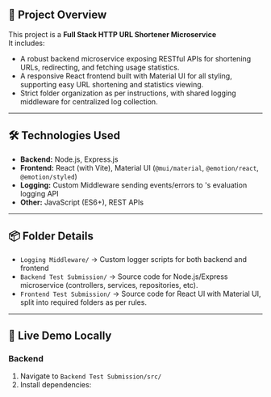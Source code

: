 

## 🚀 Project Overview

This project is a **Full Stack HTTP URL Shortener Microservice**  
It includes:
- A robust backend microservice exposing RESTful APIs for shortening URLs, redirecting, and fetching usage statistics.
- A responsive React frontend built with Material UI for all styling, supporting easy URL shortening and statistics viewing.
- Strict folder organization as per instructions, with shared logging middleware for centralized log collection.

---

## 🛠️ Technologies Used

- **Backend:** Node.js, Express.js
- **Frontend:** React (with Vite), Material UI (`@mui/material`, `@emotion/react`, `@emotion/styled`)
- **Logging:** Custom Middleware sending events/errors to 's evaluation logging API
- **Other:** JavaScript (ES6+), REST APIs

---

## 📦 Folder Details

- `Logging Middleware/` &rarr; Custom logger scripts for both backend and frontend
- `Backend Test Submission/` &rarr; Source code for Node.js/Express microservice (controllers, services, repositories, etc).
- `Frontend Test Submission/` &rarr; Source code for React UI with Material UI, split into required folders as per rules.

---

## 🔗 Live Demo Locally

### Backend

1. Navigate to `Backend Test Submission/src/`  
2. Install dependencies:  
